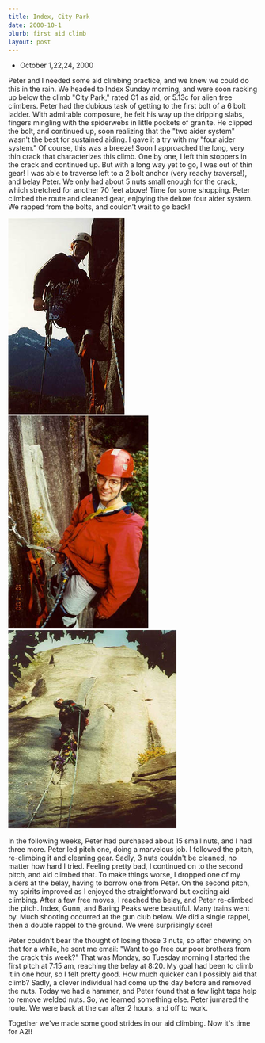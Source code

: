 ```yaml
---
title: Index, City Park
date: 2000-10-1
blurb: first aid climb
layout: post
---
```


* October 1,22,24, 2000

Peter and I needed some aid climbing practice, and we knew we could do
this in the rain.  We headed to Index Sunday morning, and were soon
racking up below the climb "City Park," rated C1 as aid, or 5.13c for
alien free climbers. Peter had the dubious task of getting to the
first bolt of a 6 bolt ladder. With admirable composure, he felt his
way up the dripping slabs, fingers mingling with the spiderwebs in
little pockets of granite.  He clipped the bolt, and continued up,
soon realizing that the "two aider system" wasn't the best for
sustained aiding. I gave it a try with my "four aider system."  Of
course, this was a breeze! Soon I approached the long, very thin crack
that characterizes this climb. One by one, I left thin stoppers in the
crack and continued up. But with a long way yet to go, I was out of
thin gear! I was able to traverse left to a 2 bolt anchor (very reachy
traverse!), and belay Peter. We only had about 5 nuts small enough for
the crack, which stretched for another 70 feet above! Time for some
shopping. Peter climbed the route and cleaned gear, enjoying the
deluxe four aider system. We rapped from the bolts, and couldn't wait to
go back!



![On the Lower Town Wall](images/mesil.jpg)
![Peter looking reflective](images/belpete.jpg)
![The first pitch from below](images/citystart.jpg)


In the following weeks, Peter had purchased about 15 small nuts, and I 
had three more. Peter
led pitch one, doing a marvelous job. I followed the pitch,
re-climbing it and cleaning gear. Sadly, 3 nuts couldn't be cleaned, no
matter how hard I tried.  Feeling pretty bad, I continued on to the
second pitch, and aid climbed that.  To make things worse, I dropped
one of my aiders at the belay, having to borrow one from Peter.  On
the second pitch, my spirits improved as I enjoyed the straightforward
but exciting aid climbing.  After a few free moves, I reached the
belay, and Peter re-climbed the pitch.  Index, Gunn, and Baring Peaks
were beautiful. Many trains went by. Much shooting occurred at the gun
club below. We did a single rappel, then a double rappel to the
ground. We were surprisingly sore!


Peter couldn't bear the thought of losing those 3 nuts, so after
chewing on that for a while, he sent me email: "Want to go free our
poor brothers from the crack this week?"  That was Monday, so Tuesday
morning I started the first pitch at 7:15 am, reaching the belay at
8:20. My goal had been to climb it in one hour, so I felt pretty good.
How much quicker can I possibly aid that climb? Sadly, a clever
individual had come up the day before and removed the nuts. Today we
had a hammer, and Peter found that a few light taps help to remove
welded nuts.  So, we learned something else. Peter jumared the route. We
were back at the car after 2 hours, and off to work.


Together we've made some good strides in our aid climbing. Now it's time
for A2!!


